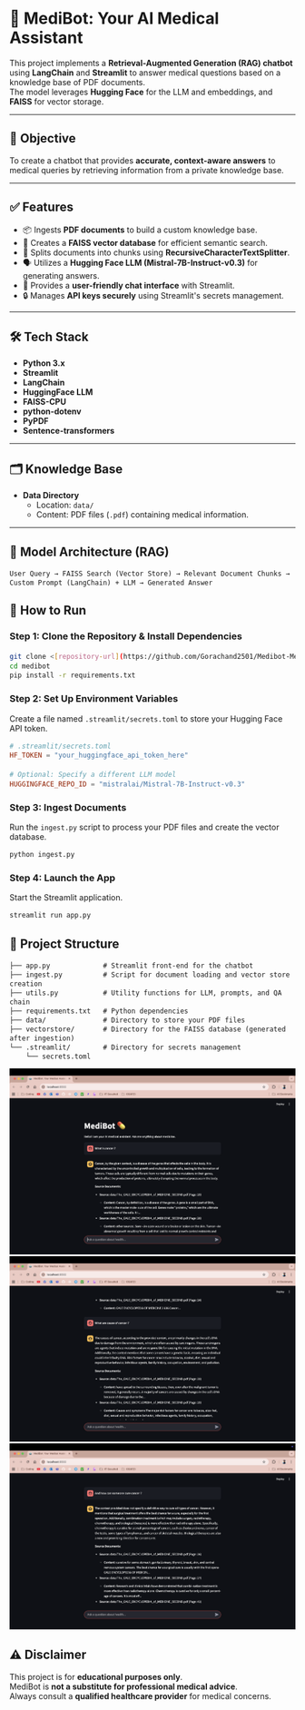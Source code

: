 # 🤖 MediBot: Your AI Medical Assistant

This project implements a **Retrieval-Augmented Generation (RAG) chatbot** using **LangChain** and **Streamlit** to answer medical questions based on a knowledge base of PDF documents.  
The model leverages **Hugging Face** for the LLM and embeddings, and **FAISS** for vector storage.

---

## 🎯 Objective
To create a chatbot that provides **accurate, context-aware answers** to medical queries by retrieving information from a private knowledge base.

---

## ✅ Features
- 📦 Ingests **PDF documents** to build a custom knowledge base.  
- 🧠 Creates a **FAISS vector database** for efficient semantic search.  
- 📝 Splits documents into chunks using **RecursiveCharacterTextSplitter**.  
- 🗣️ Utilizes a **Hugging Face LLM (Mistral-7B-Instruct-v0.3)** for generating answers.  
- 🎨 Provides a **user-friendly chat interface** with Streamlit.  
- 🔒 Manages **API keys securely** using Streamlit's secrets management.  

---

## 🛠️ Tech Stack
- **Python 3.x**  
- **Streamlit**  
- **LangChain**  
- **HuggingFace LLM**  
- **FAISS-CPU**  
- **python-dotenv**  
- **PyPDF**  
- **Sentence-transformers**  

---

## 🗂️ Knowledge Base
- **Data Directory**  
  - Location: `data/`  
  - Content: PDF files (`.pdf`) containing medical information.  

---

## 🧠 Model Architecture (RAG)
```plaintext
User Query → FAISS Search (Vector Store) → Relevant Document Chunks → Custom Prompt (LangChain) + LLM → Generated Answer
```
## 🚀 How to Run

### Step 1: Clone the Repository & Install Dependencies
```bash
git clone <[repository-url](https://github.com/Gorachand2501/Medibot-Medical_Chat_Bot)>
cd medibot
pip install -r requirements.txt
```

### Step 2: Set Up Environment Variables
Create a file named `.streamlit/secrets.toml` to store your Hugging Face API token.

```toml
# .streamlit/secrets.toml
HF_TOKEN = "your_huggingface_api_token_here"

# Optional: Specify a different LLM model
HUGGINGFACE_REPO_ID = "mistralai/Mistral-7B-Instruct-v0.3"
```
### Step 3: Ingest Documents
Run the `ingest.py` script to process your PDF files and create the vector database.

```bash
python ingest.py
```
### Step 4: Launch the App
Start the Streamlit application.

```bash
streamlit run app.py
```

## 📂 Project Structure

```plaintext
├── app.py             # Streamlit front-end for the chatbot
├── ingest.py          # Script for document loading and vector store creation
├── utils.py           # Utility functions for LLM, prompts, and QA chain
├── requirements.txt   # Python dependencies
├── data/              # Directory to store your PDF files
├── vectorstore/       # Directory for the FAISS database (generated after ingestion)
└── .streamlit/        # Directory for secrets management
    └── secrets.toml
```

![App Screenshot](Chat-Images/Medibot-op1.png)
![App Screenshot](Chat-Images/Medibot-op2.png)
![App Screenshot](Chat-Images/Medibot-op3.png)


## ⚠️ Disclaimer

This project is for **educational purposes only**.  
MediBot is **not a substitute for professional medical advice**.  
Always consult a **qualified healthcare provider** for medical concerns.

